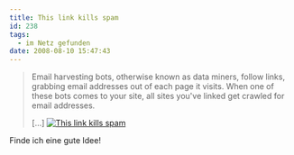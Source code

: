 ```yaml
---
title: This link kills spam
id: 238
tags:
  - im Netz gefunden
date: 2008-08-10 15:47:43
---
```


> Email harvesting bots, otherwise known as data miners, follow links, grabbing email addresses out of each page it visits. When one of these bots comes to your site, all sites you've linked get crawled for email addresses.
> 
> [...]
[![This link kills spam](https://az275061.vo.msecnd.net/blogmedia/2008/08/this_link_kills_spam.png)](http://officeofstrategicinfluence.com/spam/)

Finde ich eine gute Idee!
